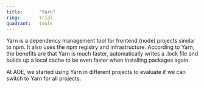 ```yaml
---
title:      "Yarn"
ring:       trial
quadrant:   tools
---
```


Yarn is a dependency management tool for frontend (node) projects similar to npm. It also uses the npm registry and 
infrastructure. According to Yarn, the benefits are that Yarn is much faster, automatically writes a .lock file and 
builds up a local cache to be even faster when installing packages again.

At AOE, we started using Yarn in different projects to evaluate if we can switch to Yarn for all projects.
